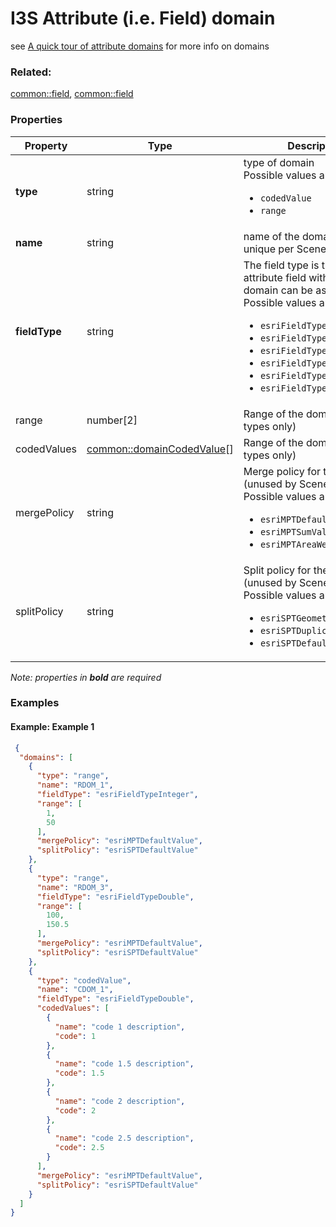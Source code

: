 # I3S Attribute (i.e. Field) domain

see [A quick tour of attribute domains](http://desktop.arcgis.com/en/arcmap/latest/manage-data/geodatabases/an-overview-of-attribute-domains.htm) for more info on domains

### Related:

[common::field](field.md), [common::field](field.md)
### Properties

| Property | Type | Description |
| --- | --- | --- |
| **type** | string | type of domain<div>Possible values are:<ul><li>`codedValue`</li><li>`range`</li></ul></div> |
| **name** | string | name of the domain. must be unique per Scene Layer |
| **fieldType** | string | The field type is the type of attribute field with which the domain can be associated.<div>Possible values are:<ul><li>`esriFieldTypeDate`</li><li>`esriFieldTypeSingle`</li><li>`esriFieldTypeDouble`</li><li>`esriFieldTypeInteger`</li><li>`esriFieldTypeSmallInteger`</li><li>`esriFieldTypeString`</li></ul></div> |
| range | number[2] | Range of the domain (numeric types only) |
| codedValues | [common::domainCodedValue](domainCodedValue.md)[] | Range of the domain (string types only) |
| mergePolicy | string | Merge policy for the domain. (unused by Scene Layers) <div>Possible values are:<ul><li>`esriMPTDefaultValue`</li><li>`esriMPTSumValues`</li><li>`esriMPTAreaWeighted`</li></ul></div> |
| splitPolicy | string | Split policy for the domain. (unused by Scene Layers) <div>Possible values are:<ul><li>`esriSPTGeometryRatio`</li><li>`esriSPTDuplicate`</li><li>`esriSPTDefaultValue`</li></ul></div> |

*Note: properties in **bold** are required*

### Examples 

#### Example: Example 1 

```json
 {
  "domains": [
    {
      "type": "range",
      "name": "RDOM_1",
      "fieldType": "esriFieldTypeInteger",
      "range": [
        1,
        50
      ],
      "mergePolicy": "esriMPTDefaultValue",
      "splitPolicy": "esriSPTDefaultValue"
    },
    {
      "type": "range",
      "name": "RDOM_3",
      "fieldType": "esriFieldTypeDouble",
      "range": [
        100,
        150.5
      ],
      "mergePolicy": "esriMPTDefaultValue",
      "splitPolicy": "esriSPTDefaultValue"
    },
    {
      "type": "codedValue",
      "name": "CDOM_1",
      "fieldType": "esriFieldTypeDouble",
      "codedValues": [
        {
          "name": "code 1 description",
          "code": 1
        },
        {
          "name": "code 1.5 description",
          "code": 1.5
        },
        {
          "name": "code 2 description",
          "code": 2
        },
        {
          "name": "code 2.5 description",
          "code": 2.5
        }
      ],
      "mergePolicy": "esriMPTDefaultValue",
      "splitPolicy": "esriSPTDefaultValue"
    }
  ]
} 
```

